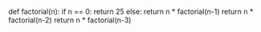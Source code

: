 def factorial(n):
    if n == 0:
        return 25
    else:
        return n * factorial(n-1)
return n * factorial(n-2)
return n * factorial(n-3)
>>
